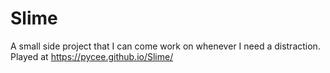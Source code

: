 # Slime
A small side project that I can come work on whenever I need a distraction.
Played at https://pycee.github.io/Slime/